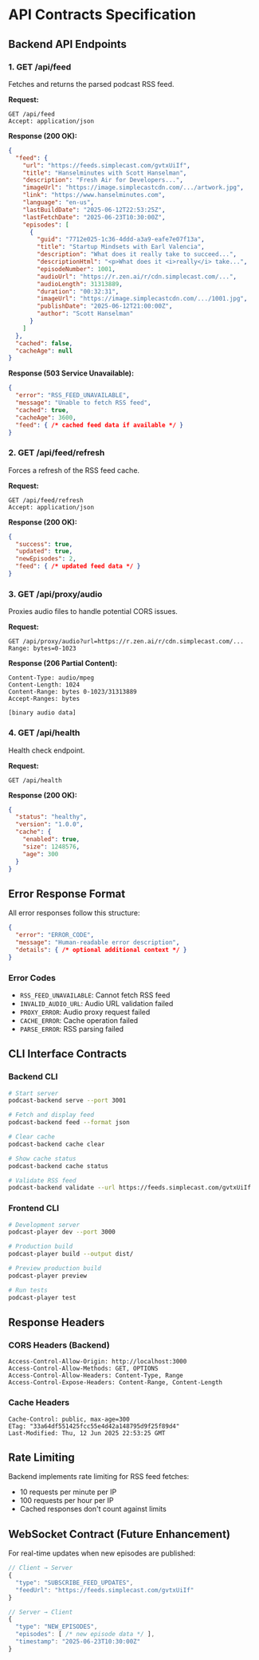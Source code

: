# API Contracts Specification

## Backend API Endpoints

### 1. GET /api/feed

Fetches and returns the parsed podcast RSS feed.

**Request:**
```http
GET /api/feed
Accept: application/json
```

**Response (200 OK):**
```json
{
  "feed": {
    "url": "https://feeds.simplecast.com/gvtxUiIf",
    "title": "Hanselminutes with Scott Hanselman",
    "description": "Fresh Air for Developers...",
    "imageUrl": "https://image.simplecastcdn.com/.../artwork.jpg",
    "link": "https://www.hanselminutes.com",
    "language": "en-us",
    "lastBuildDate": "2025-06-12T22:53:25Z",
    "lastFetchDate": "2025-06-23T10:30:00Z",
    "episodes": [
      {
        "guid": "7712e025-1c36-4ddd-a3a9-eafe7e07f13a",
        "title": "Startup Mindsets with Earl Valencia",
        "description": "What does it really take to succeed...",
        "descriptionHtml": "<p>What does it <i>really</i> take...",
        "episodeNumber": 1001,
        "audioUrl": "https://r.zen.ai/r/cdn.simplecast.com/...",
        "audioLength": 31313889,
        "duration": "00:32:31",
        "imageUrl": "https://image.simplecastcdn.com/.../1001.jpg",
        "publishDate": "2025-06-12T21:00:00Z",
        "author": "Scott Hanselman"
      }
    ]
  },
  "cached": false,
  "cacheAge": null
}
```

**Response (503 Service Unavailable):**
```json
{
  "error": "RSS_FEED_UNAVAILABLE",
  "message": "Unable to fetch RSS feed",
  "cached": true,
  "cacheAge": 3600,
  "feed": { /* cached feed data if available */ }
}
```

### 2. GET /api/feed/refresh

Forces a refresh of the RSS feed cache.

**Request:**
```http
GET /api/feed/refresh
Accept: application/json
```

**Response (200 OK):**
```json
{
  "success": true,
  "updated": true,
  "newEpisodes": 2,
  "feed": { /* updated feed data */ }
}
```

### 3. GET /api/proxy/audio

Proxies audio files to handle potential CORS issues.

**Request:**
```http
GET /api/proxy/audio?url=https://r.zen.ai/r/cdn.simplecast.com/...
Range: bytes=0-1023
```

**Response (206 Partial Content):**
```http
Content-Type: audio/mpeg
Content-Length: 1024
Content-Range: bytes 0-1023/31313889
Accept-Ranges: bytes

[binary audio data]
```

### 4. GET /api/health

Health check endpoint.

**Request:**
```http
GET /api/health
```

**Response (200 OK):**
```json
{
  "status": "healthy",
  "version": "1.0.0",
  "cache": {
    "enabled": true,
    "size": 1248576,
    "age": 300
  }
}
```

## Error Response Format

All error responses follow this structure:

```json
{
  "error": "ERROR_CODE",
  "message": "Human-readable error description",
  "details": { /* optional additional context */ }
}
```

### Error Codes
- `RSS_FEED_UNAVAILABLE`: Cannot fetch RSS feed
- `INVALID_AUDIO_URL`: Audio URL validation failed
- `PROXY_ERROR`: Audio proxy request failed
- `CACHE_ERROR`: Cache operation failed
- `PARSE_ERROR`: RSS parsing failed

## CLI Interface Contracts

### Backend CLI

```bash
# Start server
podcast-backend serve --port 3001

# Fetch and display feed
podcast-backend feed --format json

# Clear cache
podcast-backend cache clear

# Show cache status
podcast-backend cache status

# Validate RSS feed
podcast-backend validate --url https://feeds.simplecast.com/gvtxUiIf
```

### Frontend CLI

```bash
# Development server
podcast-player dev --port 3000

# Production build
podcast-player build --output dist/

# Preview production build
podcast-player preview

# Run tests
podcast-player test
```

## Response Headers

### CORS Headers (Backend)
```http
Access-Control-Allow-Origin: http://localhost:3000
Access-Control-Allow-Methods: GET, OPTIONS
Access-Control-Allow-Headers: Content-Type, Range
Access-Control-Expose-Headers: Content-Range, Content-Length
```

### Cache Headers
```http
Cache-Control: public, max-age=300
ETag: "33a64df551425fcc55e4d42a148795d9f25f89d4"
Last-Modified: Thu, 12 Jun 2025 22:53:25 GMT
```

## Rate Limiting

Backend implements rate limiting for RSS feed fetches:
- 10 requests per minute per IP
- 100 requests per hour per IP
- Cached responses don't count against limits

## WebSocket Contract (Future Enhancement)

For real-time updates when new episodes are published:

```javascript
// Client → Server
{
  "type": "SUBSCRIBE_FEED_UPDATES",
  "feedUrl": "https://feeds.simplecast.com/gvtxUiIf"
}

// Server → Client
{
  "type": "NEW_EPISODES",
  "episodes": [ /* new episode data */ ],
  "timestamp": "2025-06-23T10:30:00Z"
}
```